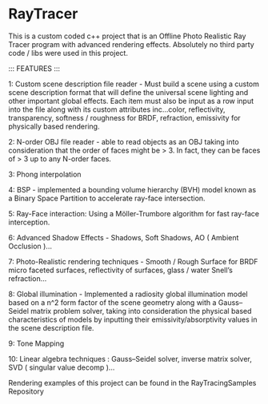 # RayTracer

This is a custom coded c++ project that is an Offline Photo Realistic Ray Tracer program with advanced rendering effects. Absolutely no third party code / libs were used in this project.

::: FEATURES :::

1: Custom scene description file reader - Must build a scene using a custom scene description format that will define the universal scene lighting and other important global effects. Each item must also be input as a row input into the file along with its custom attributes inc...color, reflectivity, transparency, softness / roughness for BRDF, refraction, emissivity for physically based rendering.

2: N-order OBJ file reader - able to read objects as an OBJ taking into consideration that the order of faces might be > 3. In fact, they can be faces of > 3 up to any N-order faces.

3: Phong interpolation

4: BSP - implemented a bounding volume hierarchy (BVH) model known as a Binary Space Partition to accelerate ray-face intersection.

5: Ray-Face interaction: Using a Möller-Trumbore algorithm for fast ray-face interception.

6: Advanced Shadow Effects - Shadows, Soft Shadows, AO ( Ambient Occlusion )...

7: Photo-Realistic rendering techniques - Smooth / Rough Surface for BRDF micro faceted surfaces, reflectivity of surfaces, glass / water Snell’s refraction…

8: Global illumination - Implemented a radiosity global illumination model based on a n^2 form factor of the scene geometry along with a Gauss–Seidel matrix problem solver, taking into consideration the physical based characteristics of models by inputting their emissivity/absorptivity values in the scene description file.

9: Tone Mapping

10: Linear algebra techniques : Gauss–Seidel solver, inverse matrix solver, SVD ( singular value decomp )...

Rendering examples of this project can be found in the RayTracingSamples Repository
